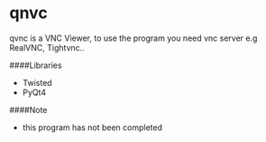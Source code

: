 qnvc
====
qvnc is a VNC Viewer, to use the program you need vnc server e.g RealVNC, Tightvnc..

####Libraries
* Twisted
* PyQt4

####Note
* this program has not been completed 
